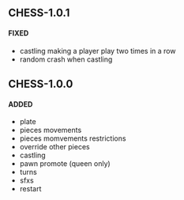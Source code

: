 ## CHESS-1.0.1
#### FIXED
- castling making a player play two times in a row
- random crash when castling

## CHESS-1.0.0
#### ADDED
- plate
- pieces movements
- pieces momvements restrictions
- override other pieces
- castling
- pawn promote (queen only)
- turns
- sfxs
- restart
